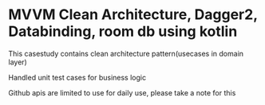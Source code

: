# MVVM Clean Architecture, Dagger2, Databinding, room db using kotlin

This casestudy contains clean architecture pattern(usecases in domain layer)

Handled unit test cases for business logic

Github apis are limited to use for daily use, please take a note for this

